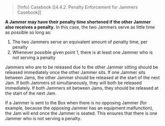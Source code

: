 > [!info] Casebook
> [[4.4.2. Penalty Enforcement for Jammers Casebook]]

**A Jammer may have their penalty time shortened if the other Jammer also receives a penalty.** In this case, the two Jammers serve as little time as possible so long as:

1. The two Jammers serve an equivalent amount of penalty time, per penalty
2. Whenever possible given point 1, there is at least one Jammer who is not serving a penalty

Jammers who are to be released due to the other Jammer sitting should be released immediately once the other Jammer sits. If one Jammer sits between Jams, the other Jammer should be released at the start of the next Jam. If both Jammers sit simultaneously, they will both be released immediately. If both Jammers sit between Jams, they should be released at the start of the next Jam.

If a Jammer is sent to the Box when there is no opposing Jammer (for example, because the opposing Jammer has an equipment malfunction), the Jam will end once the Jammer is seated. This ensures that there is one Jammer who is not serving a penalty.